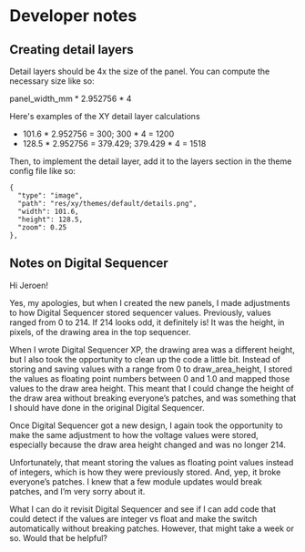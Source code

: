 # Developer notes

## Creating detail layers

Detail layers should be 4x the size of the panel.  You can compute the necessary size like so:

panel_width_mm * 2.952756 * 4

Here's examples of the XY detail layer calculations
* 101.6 * 2.952756 = 300;  300 * 4 = 1200
* 128.5 * 2.952756 = 379.429;  379.429 * 4 = 1518

Then, to implement the detail layer, add it to the layers section in the theme config file like so:

````
{
  "type": "image",
  "path": "res/xy/themes/default/details.png",
  "width": 101.6,
  "height": 128.5,
  "zoom": 0.25
},
````

## Notes on Digital Sequencer ##

Hi Jeroen!

Yes, my apologies, but when I created the new panels, I made adjustments to how Digital Sequencer stored sequencer values. Previously, values ranged from 0 to 214. If 214 looks odd, it definitely is! It was the height, in pixels, of the drawing area in the top sequencer.

When I wrote Digital Sequencer XP, the drawing area was a different height, but I also took the opportunity to clean up the code a little bit. Instead of storing and saving values with a range from 0 to draw_area_height, I stored the values as floating point numbers between 0 and 1.0 and mapped those values to the draw area height. This meant that I could change the height of the draw area without breaking everyone’s patches, and was something that I should have done in the original Digital Sequencer.

Once Digital Sequencer got a new design, I again took the opportunity to make the same adjustment to how the voltage values were stored, especially because the draw area height changed and was no longer 214.

Unfortunately, that meant storing the values as floating point values instead of integers, which is how they were previously stored. And, yep, it broke everyone’s patches. I knew that a few module updates would break patches, and I’m very sorry about it.

What I can do it revisit Digital Sequencer and see if I can add code that could detect if the values are integer vs float and make the switch automatically without breaking patches. However, that might take a week or so. Would that be helpful?
